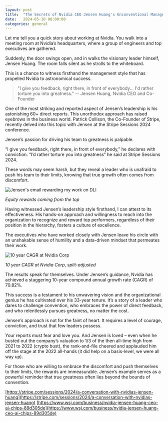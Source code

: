 ```yaml
---
layout: post
title:  "The Secrets of Nvidia CEO Jensen Huang's Unconventional Management Style"
date:   2024-05-10 08:00:00
categories: general
---
```


Let me tell you a quick story about working at Nvidia. You walk into a meeting room at Nvidia’s headquarters, where a group of engineers and top executives are gathered. 

Suddenly, the door swings open, and in walks the visionary leader himself, Jensen Huang. The room falls silent as he strolls to the whiteboard. 

This is a chance to witness firsthand the management style that has propelled Nvidia to astronomical success.

>"I give you feedback, right there, in front of everybody... I'd rather torture you into greatness."
>	-- Jensen Huang, Nvidia CEO and Co-Founder

One of the most striking and reported aspect of Jensen’s leadership is his astonishing 60+ direct reports. This unorthodox approach has raised eyebrows in the business world. Patrick Collison, the Co-Founder of Stripe, recently delved into this topic with Jensen at the Stripe Sessions 2024 conference.

Jensen’s passion for driving his team to greatness is palpable. 

“I give you feedback, right there, in front of everybody,” he declares with conviction. “I’d rather torture you into greatness” he said at Stripe Sessions 2024. 

These words may seem harsh, but they reveal a leader who is unafraid to push his team to their limits, knowing that true growth often comes from discomfort.


<img src="{{ site.url }}/assets/nvequity.png" alt="Jensen's email rewarding my work on DLI">

*Equity rewards coming from the top*


Having witnessed Jensen’s leadership style firsthand, I can attest to its effectiveness. His hands-on approach and willingness to reach into the organization to recognize and reward top performers, regardless of their position in the hierarchy, fosters a culture of excellence. 

The executives who have worked closely with Jensen leave his circle with an unshakable sense of humility and a data-driven mindset that permeates their work.

<img src="{{ site.url }}/assets/nvcagr.png" alt="10 year CAGR at Nvidia Corp">

*10 year CAGR at Nvidia Corp, split-adjusted*


The results speak for themselves. Under Jensen’s guidance, Nvidia has achieved a staggering 10-year compound annual growth rate (CAGR) of 70.82%. 

This success is a testament to his unwavering vision and the organizational genius he has cultivated over his 33-year tenure. It’s a story of a leader who dares to challenge convention, who embraces the power of direct feedback, and who relentlessly pursues greatness, no matter the cost.

Jensen’s approach is not for the faint of heart. It requires a level of courage, conviction, and trust that few leaders possess. 

Your reports must fear and love you. And Jensen is loved – even when he busted out the company’s valuation to 1/3 of the then all-time high from 2021 to 2022 (crypto bust), the rank-and-file cheered and applauded him off the stage at the 2022 all-hands (it did help on a basis-level, we were all way up).

For those who are willing to embrace the discomfort and push themselves to their limits, the rewards are immeasurable. Jensen’s example serves as a powerful reminder that true greatness often lies beyond the bounds of convention.

[https://stripe.com/sessions/2024/a-conversation-with-nvidias-jensen-huang](https://stripe.com/sessions/2024/a-conversation-with-nvidias-jensen-huang)
[https://www.wsj.com/business/nvidia-jensen-huang-ceo-ai-chips-89d305de](https://www.wsj.com/business/nvidia-jensen-huang-ceo-ai-chips-89d305de)
